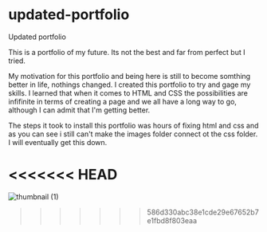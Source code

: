 # updated-portfolio
Updated portfolio

This is a portfolio of my future. Its not the best and far from perfect but I tried.

My motivation for this portfolio and being here is still to become somthing better in life, nothings changed.
I created this portfolio to try and gage my skills.
I learned that when it comes to HTML and CSS the possibilities are infifinite in terms of creating a page and we all have a long way to go, although I can admit that I'm getting better.

The steps it took to install this portfolio was hours of fixing html and css and as you can see i still can't make the images folder connect ot the css folder. I will eventually get this down. 

<<<<<<< HEAD
=======
![thumbnail (1)](https://user-images.githubusercontent.com/101435334/163942437-c97ee837-682f-4ffb-b137-4e9988828fb0.png)
>>>>>>> 586d330abc38e1cde29e67652b7e1fbd8f803eaa
